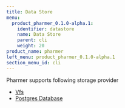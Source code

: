 ```yaml
---
title: Data Store
menu:
  product_pharmer_0.1.0-alpha.1:
    identifier: datastore
    name: Data Store
    parent: cli
    weight: 20
product_name: pharmer
left_menu: product_pharmer_0.1.0-alpha.1
section_menu_id: cli
---
```


Pharmer supports following storage provider

* [Vfs](./providers/vfs/README.md)
* [Postgres Database](./providers/xorm/README.md)